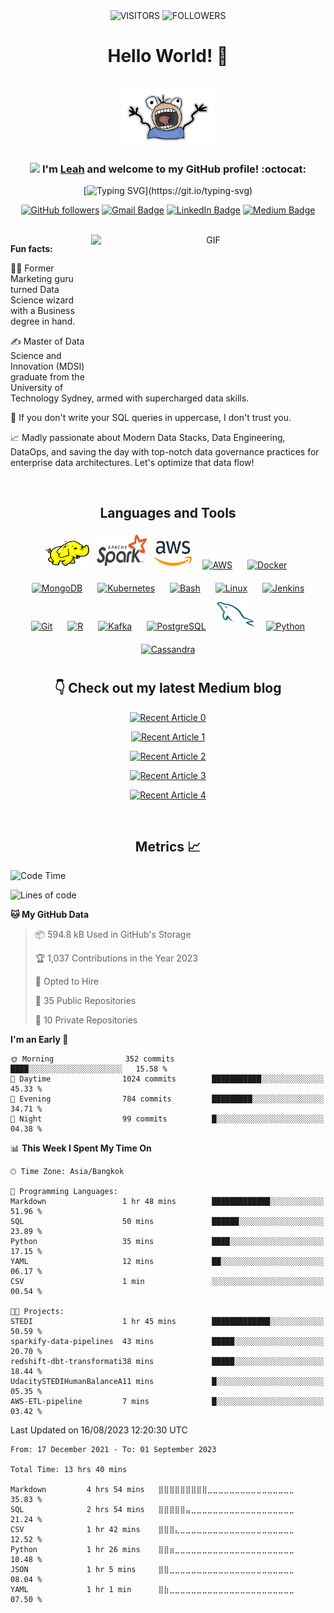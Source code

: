<div align="center">

<img alt="VISITORS" src="https://komarev.com/ghpvc/?username=ndleah&style=flat&labelColor=red&logo=github&label=PROFILE+VIEWS&color=971901"/>
<img alt="FOLLOWERS" src="https://img.shields.io/github/followers/ndleah?color=971901&logo=githubb&label=FOLLOWERS"/>

<h1> Hello World! 👋 </h1>

<br>

<img src="IMG/my-image.png" width="150">


### <img src="https://media.giphy.com/media/WUlplcMpOCEmTGBtBW/giphy.gif" width="30"> I'm [**Leah**](https://www.linkedin.com/in/ndleah/) and welcome to my GitHub profile! :octocat:

[![Typing SVG](https://readme-typing-svg.demolab.com?font=Noto+Sans&weight=600&size=21&duration=2000&color=000000&background=FFFFFF&center=true&vCenter=true&width=435&lines=I'm+a+Data+Engineer%2C+;an+Open-source+Contributor;+and+a+Content+Creator!)](https://git.io/typing-svg)

[![GitHub followers](https://img.shields.io/github/followers/ndleah?label=Follow&style=social)](https://github.com/ndleah/?tab=follow)
[![Gmail Badge](https://img.shields.io/badge/-nduongthucanh-c14438?style=social&logo=Gmail&logoColor=red&link=mailto:nduongthucanh@gmail.com)](mailto:email@anuragsingh.dev)
[![LinkedIn Badge](https://img.shields.io/badge/-LinkedIn-blue?style=social&logo=Linkedin&logoColor=blue&link=https://www.linkedin.com/in/ndleah/)](https://www.linkedin.com/in/ndleah/)
[![Medium Badge](http://img.shields.io/badge/-Medium-1ca0f1?style=social&logo=Medium&logoColor=black&link=https://medium.com/@ndleah)](https://medium.com/@ndleah)

<br>

<img align="right" height="250" width="375" alt="GIF" src="IMG/quote.gif" />


</div>

**Fun facts:**

👩‍🎓 Former Marketing guru turned Data Science wizard with a Business degree in hand.
  
✍️ Master of Data Science and Innovation (MDSI) graduate from the University of Technology Sydney, armed with supercharged data skills.
  
🤔 If you don't write your SQL queries in uppercase, I don't trust you.
  
📈 Madly passionate about Modern Data Stacks, Data Engineering, DataOps, and saving the day with top-notch data governance practices for enterprise data architectures. Let's optimize that data flow!


<br>

<div align="center">

## Languages and Tools  
<div align="center">  
<img title="Hadoop" alt="Hadoop" src="assets/hadoop.svg" width="70" height="40" style="vertical-align:down; margin:4px"/>
<img title="Spark" alt="Spark" src="assets/apache_spark.svg" width="80" height="50" style="vertical-align:down; margin:4px"/>
<img title="AWS" alt="AWS" src="assets/aws.svg" width="60" height="40" style="vertical-align:down; margin:4px"/>
<a href="https://aws.amazon.com/" target="_blank"><img style="margin: 10px" src="https://profilinator.rishav.dev/skills-assets/amazonwebservices-original-wordmark.svg" alt="AWS" height="50" /></a>  
<a href="https://www.docker.com/" target="_blank"><img style="margin: 10px" src="https://profilinator.rishav.dev/skills-assets/docker-original-wordmark.svg" alt="Docker" height="50" /></a>  
<a href="https://www.mongodb.com/" target="_blank"><img style="margin: 10px" src="https://profilinator.rishav.dev/skills-assets/mongodb-original-wordmark.svg" alt="MongoDB" height="50" /></a>  
<a href="https://kubernetes.io/" target="_blank"><img style="margin: 10px" src="https://profilinator.rishav.dev/skills-assets/kubernetes-icon.svg" alt="Kubernetes" height="50" /></a>  
<a href="https://www.gnu.org/software/bash/" target="_blank"><img style="margin: 10px" src="https://profilinator.rishav.dev/skills-assets/gnu_bash-icon.svg" alt="Bash" height="50" /></a>  
<a href="https://www.linux.org/" target="_blank"><img style="margin: 10px" src="https://profilinator.rishav.dev/skills-assets/linux-original.svg" alt="Linux" height="50" /></a>  
<a href="https://www.jenkins.io/" target="_blank"><img style="margin: 10px" src="https://profilinator.rishav.dev/skills-assets/jenkins-icon.svg" alt="Jenkins" height="50" /></a>  
<a href="https://github.com/" target="_blank"><img style="margin: 10px" src="https://profilinator.rishav.dev/skills-assets/git-scm-icon.svg" alt="Git" height="50" /></a>  
<a href="https://www.r-project.org/" target="_blank"><img style="margin: 10px" src="https://profilinator.rishav.dev/skills-assets/r.svg" alt="R" height="50" /></a>  
<a href="https://kafka.apache.org/" target="_blank"><img style="margin: 10px" src="https://profilinator.rishav.dev/skills-assets/apache_kafka-icon.svg" alt="Kafka" height="50" /></a>  
<a href="https://www.postgresql.org/" target="_blank"><img style="margin: 10px" src="https://profilinator.rishav.dev/skills-assets/postgresql-original-wordmark.svg" alt="PostgreSQL" height="50" /></a>
<img title="AWS" alt="Postgres" src="assets/mysql.svg" width="60" height="40" style="vertical-align:down; margin:4px"/>
<a href="https://www.python.org/" target="_blank"><img style="margin: 10px" src="https://profilinator.rishav.dev/skills-assets/python-original.svg" alt="Python" height="50" /></a>  
<a href="https://cassandra.apache.org/_/index.html" target="_blank"><img style="margin: 10px" src="https://profilinator.rishav.dev/skills-assets/apache_cassandra-icon.svg" alt="Cassandra" height="50" /></a>   
</div>

## 👇 Check out my latest Medium blog

<a target="_blank" href="https://github-readme-medium-recent-article.vercel.app/medium/@ndleah/0"><img src="https://github-readme-medium-recent-article.vercel.app/medium/@ndleah/0" alt="Recent Article 0"> 
</a>

<a target="_blank" href="https://github-readme-medium-recent-article.vercel.app/medium/@ndleah/1"><img src="https://github-readme-medium-recent-article.vercel.app/medium/@ndleah/1" alt="Recent Article 1"> 
</a>

<a target="_blank" href="https://github-readme-medium-recent-article.vercel.app/medium/@ndleah/2"><img src="https://github-readme-medium-recent-article.vercel.app/medium/@ndleah/2" alt="Recent Article 2"> 
</a>

<a target="_blank" href="https://github-readme-medium-recent-article.vercel.app/medium/@ndleah/3"><img src="https://github-readme-medium-recent-article.vercel.app/medium/@ndleah/3" alt="Recent Article 3"> 
</a>

<a target="_blank" href="https://github-readme-medium-recent-article.vercel.app/medium/@ndleah/4"><img src="https://github-readme-medium-recent-article.vercel.app/medium/@ndleah/4" alt="Recent Article 4">
</a>

<br>

## Metrics 📈

</div>

<!--START_SECTION:waka-->
![Code Time](http://img.shields.io/badge/Code%20Time-6%20hrs%2038%20mins-blue)

![Lines of code](https://img.shields.io/badge/From%20Hello%20World%20I%27ve%20Written-118.2%20million%20lines%20of%20code-blue)

**🐱 My GitHub Data** 

> 📦 594.8 kB Used in GitHub's Storage 
 > 
> 🏆 1,037 Contributions in the Year 2023
 > 
> 💼 Opted to Hire
 > 
> 📜 35 Public Repositories 
 > 
> 🔑 10 Private Repositories 
 > 
**I'm an Early 🐤** 

```text
🌞 Morning                352 commits         ████░░░░░░░░░░░░░░░░░░░░░   15.58 % 
🌆 Daytime                1024 commits        ███████████░░░░░░░░░░░░░░   45.33 % 
🌃 Evening                784 commits         █████████░░░░░░░░░░░░░░░░   34.71 % 
🌙 Night                  99 commits          █░░░░░░░░░░░░░░░░░░░░░░░░   04.38 % 
```


📊 **This Week I Spent My Time On** 

```text
🕑︎ Time Zone: Asia/Bangkok

💬 Programming Languages: 
Markdown                 1 hr 48 mins        █████████████░░░░░░░░░░░░   51.96 % 
SQL                      50 mins             ██████░░░░░░░░░░░░░░░░░░░   23.89 % 
Python                   35 mins             ████░░░░░░░░░░░░░░░░░░░░░   17.15 % 
YAML                     12 mins             ██░░░░░░░░░░░░░░░░░░░░░░░   06.17 % 
CSV                      1 min               ░░░░░░░░░░░░░░░░░░░░░░░░░   00.54 % 

🐱‍💻 Projects: 
STEDI                    1 hr 45 mins        █████████████░░░░░░░░░░░░   50.59 % 
sparkify-data-pipelines  43 mins             █████░░░░░░░░░░░░░░░░░░░░   20.70 % 
redshift-dbt-transformati38 mins             █████░░░░░░░░░░░░░░░░░░░░   18.44 % 
UdacitySTEDIHumanBalanceA11 mins             █░░░░░░░░░░░░░░░░░░░░░░░░   05.35 % 
AWS-ETL-pipeline         7 mins              █░░░░░░░░░░░░░░░░░░░░░░░░   03.42 % 
```


 Last Updated on 16/08/2023 12:20:30 UTC
<!--END_SECTION:waka-->

<!--START_SECTION:waka-simple-->

```text
From: 17 December 2021 - To: 01 September 2023

Total Time: 13 hrs 40 mins

Markdown         4 hrs 54 mins   ⣿⣿⣿⣿⣿⣿⣿⣿⣿⣀⣀⣀⣀⣀⣀⣀⣀⣀⣀⣀⣀⣀⣀⣀⣀   35.83 %
SQL              2 hrs 54 mins   ⣿⣿⣿⣿⣿⣤⣀⣀⣀⣀⣀⣀⣀⣀⣀⣀⣀⣀⣀⣀⣀⣀⣀⣀⣀   21.24 %
CSV              1 hr 42 mins    ⣿⣿⣿⣄⣀⣀⣀⣀⣀⣀⣀⣀⣀⣀⣀⣀⣀⣀⣀⣀⣀⣀⣀⣀⣀   12.52 %
Python           1 hr 26 mins    ⣿⣿⣶⣀⣀⣀⣀⣀⣀⣀⣀⣀⣀⣀⣀⣀⣀⣀⣀⣀⣀⣀⣀⣀⣀   10.48 %
JSON             1 hr 5 mins     ⣿⣿⣀⣀⣀⣀⣀⣀⣀⣀⣀⣀⣀⣀⣀⣀⣀⣀⣀⣀⣀⣀⣀⣀⣀   08.04 %
YAML             1 hr 1 min      ⣿⣷⣀⣀⣀⣀⣀⣀⣀⣀⣀⣀⣀⣀⣀⣀⣀⣀⣀⣀⣀⣀⣀⣀⣀   07.50 %
```

<!--END_SECTION:waka-simple-->

